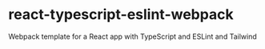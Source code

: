 # react-typescript-eslint-webpack
Webpack template for a React app with TypeScript and ESLint and Tailwind

